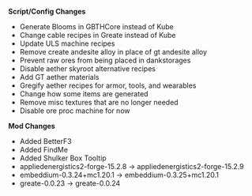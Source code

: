 **Script/Config Changes**
- Generate Blooms in GBTHCore instead of Kube
- Change cable recipes in Greate instead of Kube
- Update ULS machine recipes
- Remove create andesite alloy in place of gt andesite alloy
- Prevent raw ores from being placed in dankstorages
- Disable aether skyroot alternative recipes
- Add GT aether materials
- Gregify aether recipes for armor, tools, and wearables
- Change how some items are generated
- Remove misc textures that are no longer needed
- Disable ore proc machine for now

**Mod Changes**
- Added BetterF3
- Added FindMe
- Added Shulker Box Tooltip
- appliedenergistics2-forge-15.2.8 -> appliedenergistics2-forge-15.2.9
- embeddium-0.3.24+mc1.20.1 -> embeddium-0.3.25+mc1.20.1 
- greate-0.0.23 -> greate-0.0.24
